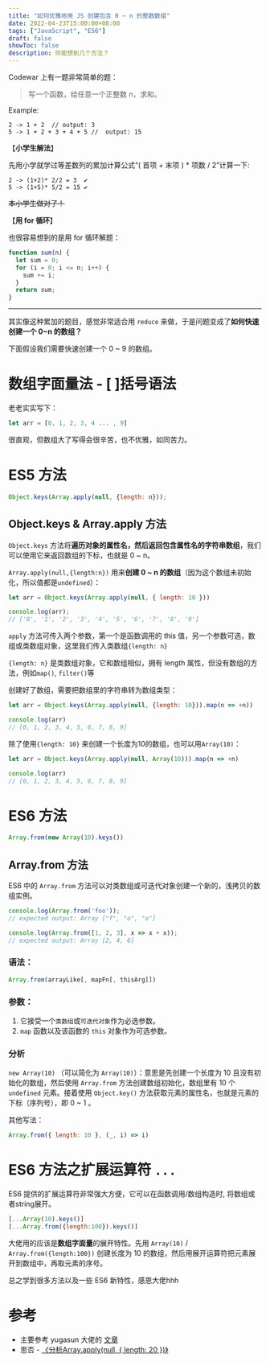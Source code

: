 ```yaml
---
title: "如何优雅地用 JS 创建包含 0 ~ n 的整数数组"
date: 2022-04-23T15:00:00+08:00
tags: ["JavaScript", "ES6"]
draft: false
showToc: false
description: 你能想到几个方法？
---
```


Codewar 上有一题非常简单的题：
> 写一个函数，给任意一个正整数 n，求和。

Example:
```
2 -> 1 + 2  // output: 3
5 -> 1 + 2 + 3 + 4 + 5 //  output: 15
```

【**小学生解法**】

先用小学就学过等差数列的累加计算公式“( 首项 + 末项 ) * 项数 / 2”计算一下:

```
2 -> (1+2)* 2/2 = 3  ✔
5 -> (1+5)* 5/2 = 15 ✔
```

~~本小学生做对了！~~

【**用 for 循环**】

也很容易想到的是用 for 循环解题：

```js
function sum(n) {
  let sum = 0;
  for (i = 0; i <= n; i++) {
    sum += i;
  }
  return sum;
}
```

---

其实像这种累加的题目，感觉非常适合用 `reduce` 来做，于是问题变成了**如何快速创建一个 0~n 的数组？**  

下面假设我们需要快速创建一个 0 ~ 9 的数组。 



# 数组字面量法 - [ ]括号语法
老老实实写下：
```js
let arr = [0, 1, 2, 3, 4 ... , 9]
```
很直观，但数组大了写得会很辛苦，也不优雅，如同苦力。

# ES5 方法

```js
Object.keys(Array.apply(null, {length: n}));
```
## Object.keys & Array.apply 方法
`Object.keys` 方法将**遍历对象的属性名，然后返回包含属性名的字符串数组**，我们可以使用它来返回数组的下标，也就是 0 ~ n。  

`Array.apply(null,{length:n})` 用来**创建 0 ~ n 的数组**（因为这个数组未初始化，所以值都是`undefined`）：
```js
let arr = Object.keys(Array.apply(null, { length: 10 }))

console.log(arr);  
// ['0', '1', '2', '3', '4', '5', '6', '7', '8', '9']
```

`apply` 方法可传入两个参数，第一个是函数调用的 this 值，另一个参数可选，数组或类数组对象，这里我们传入类数组`{length: n}`

`{length: n}` 是类数组对象，它和数组相似，拥有 length 属性，但没有数组的方法，例如`map()`, `filter()`等

创建好了数组，需要把数组里的字符串转为数组类型：

```js
let arr = Object.keys(Array.apply(null, {length: 10})).map(n => +n))

console.log(arr)
// [0, 1, 2, 3, 4, 5, 6, 7, 8, 9]
```
除了使用`{length: 10}` 来创建一个长度为10的数组，也可以用`Array(10)`：
```js
let arr = Object.keys(Array.apply(null, Array(10))).map(n => +n)

console.log(arr)
// [0, 1, 2, 3, 4, 5, 6, 7, 8, 9]
```

# ES6 方法

```js
Array.from(new Array(10).keys())
```
## Array.from 方法
ES6 中的 `Array.from` 方法可以对类数组或可迭代对象创建一个新的，浅拷贝的数组实例。

```js
console.log(Array.from('foo'));
// expected output: Array ["f", "o", "o"]

console.log(Array.from([1, 2, 3], x => x + x));
// expected output: Array [2, 4, 6]
```

### 语法：
```js
Array.from(arrayLike[, mapFn[, thisArg]])
```
### 参数：
1. 它接受一个`类数组`或`可迭代对象`作为必选参数。
2. `map` 函数以及该函数的 `this` 对象作为可选参数。

### 分析
`new Array(10)` （可以简化为 `Array(10)`）：意思是先创建一个长度为 10 且没有初始化的数组，然后使用 `Array.from` 方法创建数组初始化，数组里有 10 个 `undefined` 元素。接着使用 `Object.key()` 方法获取元素的属性名，也就是元素的下标（序列号），即 0 ~ 1 。  

其他写法：
```js
Array.from({ length: 10 }, (_, i) => i)
```

# ES6 方法之扩展运算符 `...`
ES6 提供的扩展运算符非常强大方便，它可以在函数调用/数组构造时, 将数组或者string展开。
```js
[...Array(10).keys()]
[...Array.from({length:100}).keys()]
```

大佬用的应该是**数组字面量**的展开特性。先用 `Array(10)` / `Array.from({length:100})` 创建长度为 10 的数组，然后用展开运算符把元素展开到数组中，再取元素的序号。

总之学到很多方法以及一些 ES6 新特性，感恩大佬hhh

# 参考
- 主要参考 yugasun 大佬的 [文章](https://yugasun.com/post/create-0-99-array-by-js.html)  
- 思否 - [《分析Array.apply(null, { length: 20 })》](https://segmentfault.com/a/1190000011435501 )
  
